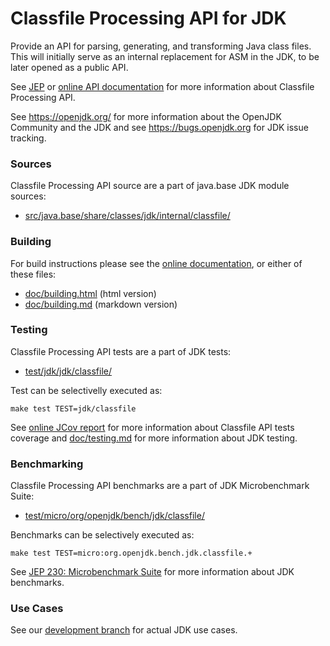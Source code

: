 # Classfile Processing API for JDK

Provide an API for parsing, generating, and transforming Java class files. This will initially serve as an internal replacement for ASM in the JDK, to be later opened as a public API.

See [JEP](https://bugs.openjdk.java.net/browse/JDK-8280389)
or [online API documentation](https://htmlpreview.github.io/?https://raw.githubusercontent.com/openjdk/jdk-sandbox/classfile-api-javadoc-branch/doc/classfile-api/javadoc/java.base/jdk/classfile/package-summary.html)
for more information about Classfile Processing API.

See <https://openjdk.org/> for more information about the OpenJDK
Community and the JDK and see <https://bugs.openjdk.org> for JDK issue
tracking.

### Sources

Classfile Processing API source are a part of java.base JDK module sources:

- [src/java.base/share/classes/jdk/internal/classfile/](src/java.base/share/classes/jdk/internal/classfile/)

### Building

For build instructions please see the
[online documentation](https://openjdk.org/groups/build/doc/building.html),
or either of these files:

- [doc/building.html](doc/building.html) (html version)
- [doc/building.md](doc/building.md) (markdown version)

### Testing

Classfile Processing API tests are a part of JDK tests:

- [test/jdk/jdk/classfile/](test/jdk/jdk/classfile/)

Test can be selectivelly executed as:

    make test TEST=jdk/classfile

See [online JCov report](https://htmlpreview.github.io/?https://raw.githubusercontent.com/openjdk/jdk-sandbox/classfile-api-javadoc-branch/jcov-report/jdk/classfile/package-summary.html) for more information about Classfile API tests coverage
and [doc/testing.md](doc/testing.md) for more information about JDK testing.

### Benchmarking

Classfile Processing API benchmarks are a part of JDK Microbenchmark Suite:

- [test/micro/org/openjdk/bench/jdk/classfile/](test/micro/org/openjdk/bench/jdk/classfile/)

Benchmarks can be selectively executed as:

    make test TEST=micro:org.openjdk.bench.jdk.classfile.+

See [JEP 230: Microbenchmark Suite](https://bugs.openjdk.java.net/browse/JDK-8050952) for more information about JDK benchmarks.

### Use Cases

See our [development branch](https://github.com/openjdk/jdk-sandbox/tree/classfile-api-dev-branch#use-cases) for actual JDK use cases.
